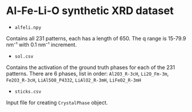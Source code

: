 # Al-Fe-Li-O synthetic XRD dataset

* `alfeli.npy`

Contains all 231 patterns, each has a length of 650. The q range is 15-79.9 nm⁻¹ with 0.1 nm⁻¹ increment.

* `sol.csv`

Contains the activation of the ground truth phases for each of the 231 patterns.
There are 6 phases, list in order: `Al2O3_R-3cH`, `Li2O_Fm-3m`, `Fe2O3_R-3cH`, `LiAl5O8_P4332`, `LiAlO2_R-3mH`, `LiFeO2_R-3mH`

* `sticks.csv`

Input file for creating `CrystalPhase` object.
